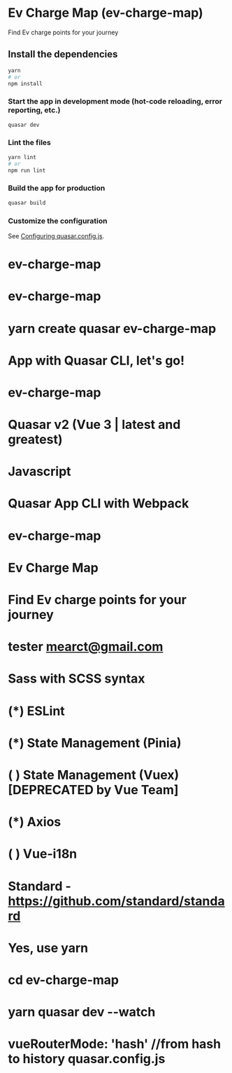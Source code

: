 # Ev Charge Map (ev-charge-map)

Find Ev charge points for your journey

## Install the dependencies
```bash
yarn
# or
npm install
```

### Start the app in development mode (hot-code reloading, error reporting, etc.)
```bash
quasar dev
```


### Lint the files
```bash
yarn lint
# or
npm run lint
```



### Build the app for production
```bash
quasar build
```

### Customize the configuration
See [Configuring quasar.config.js](https://v2.quasar.dev/quasar-cli-webpack/quasar-config-js).
# ev-charge-map
# ev-charge-map



# yarn create quasar ev-charge-map
# App with Quasar CLI, let's go!
# ev-charge-map
# Quasar v2 (Vue 3 | latest and greatest)
# Javascript
# Quasar App CLI with Webpack
# ev-charge-map
# Ev Charge Map
# Find Ev charge points for your journey
# tester <mearct@gmail.com>
# Sass with SCSS syntax
# (*)   ESLint
# (*)   State Management (Pinia)
# ( )   State Management (Vuex) [DEPRECATED by Vue Team]
# (*)   Axios
# ( )   Vue-i18n
# Standard - https://github.com/standard/standard
# Yes, use yarn
# cd ev-charge-map
# yarn quasar dev --watch

# vueRouterMode: 'hash' //from hash to history quasar.config.js

